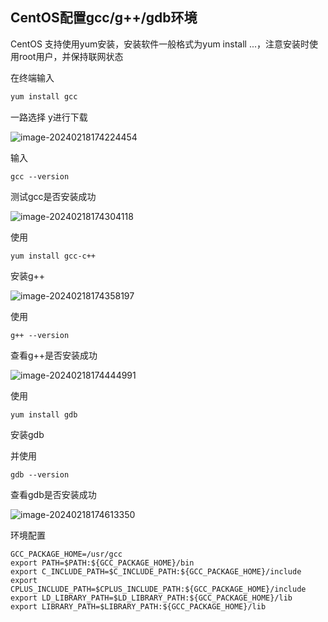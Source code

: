 ## CentOS配置gcc/g++/gdb环境

CentOS 支持使用yum安装，安装软件一般格式为yum install ...，注意安装时使用root用户，并保持联网状态

在终端输入

```sh
yum install gcc
```

一路选择 y进行下载

![image-20240218174224454](https://img2023.cnblogs.com/blog/2213660/202402/2213660-20240218174226537-955169425.png)

输入

```shell
gcc --version
```

测试gcc是否安装成功

![image-20240218174304118](https://img2023.cnblogs.com/blog/2213660/202402/2213660-20240218174305749-896750324.png)

使用

```shell
yum install gcc-c++ 
```

安装g++

![image-20240218174358197](https://img2023.cnblogs.com/blog/2213660/202402/2213660-20240218174400193-645965876.png)

使用

```shell
g++ --version
```

查看g++是否安装成功

![image-20240218174444991](https://img2023.cnblogs.com/blog/2213660/202402/2213660-20240218174446421-1405923837.png)

使用

```shell
yum install gdb
```

安装gdb

并使用

```shell
gdb --version
```

查看gdb是否安装成功

![image-20240218174613350](https://img2023.cnblogs.com/blog/2213660/202402/2213660-20240218174615105-1518553597.png)



环境配置

```shell
GCC_PACKAGE_HOME=/usr/gcc
export PATH=$PATH:${GCC_PACKAGE_HOME}/bin
export C_INCLUDE_PATH=$C_INCLUDE_PATH:${GCC_PACKAGE_HOME}/include
export CPLUS_INCLUDE_PATH=$CPLUS_INCLUDE_PATH:${GCC_PACKAGE_HOME}/include
export LD_LIBRARY_PATH=$LD_LIBRARY_PATH:${GCC_PACKAGE_HOME}/lib
export LIBRARY_PATH=$LIBRARY_PATH:${GCC_PACKAGE_HOME}/lib
```

